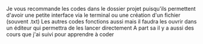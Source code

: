 Je vous recommande les codes dans le dossier projet puisqu'ils permettent d'avoir une petite interface via le terminal ou une création d'un fichier (souvent .txt)
Les autres codes fonctions aussi mais il faudra les ouvrir dans un éditeur qui permettra de les lancer directement
A part sa il y a aussi des cours que j'ai suivi pour apprendre à coder 
